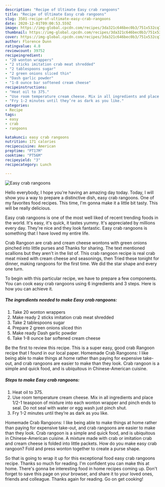 ```yaml
---
description: "Recipe of Ultimate Easy crab rangoons"
title: "Recipe of Ultimate Easy crab rangoons"
slug: 3501-recipe-of-ultimate-easy-crab-rangoons
date: 2020-12-01T09:00:53.559Z
image: https://img-global.cpcdn.com/recipes/3da321c646bec0b3/751x532cq70/easy-crab-rangoons-recipe-main-photo.jpg
thumbnail: https://img-global.cpcdn.com/recipes/3da321c646bec0b3/751x532cq70/easy-crab-rangoons-recipe-main-photo.jpg
cover: https://img-global.cpcdn.com/recipes/3da321c646bec0b3/751x532cq70/easy-crab-rangoons-recipe-main-photo.jpg
author: Florence Dunn
ratingvalue: 4.8
reviewcount: 39752
recipeingredient:
- "20 wonton wrappers"
- "2 sticks imitation crab meat shredded"
- "2 tablespoons sugar"
- "2 green onions sliced thin"
- "Dash garlic powder"
- "1-8 ounce bar softened cream cheese"
recipeinstructions:
- "Heat oil to 375."
- "Use room temperature cream cheese. Mix in all ingredients and place 1/2-1 teaspoon of mixture into each wonton wrapper and pinch ends to seal. Do not seal with water or egg wash just pinch shut."
- "Fry 1-2 minutes until they’re as dark as you like."
categories:
- Recipe
tags:
- easy
- crab
- rangoons

katakunci: easy crab rangoons 
nutrition: 171 calories
recipecuisine: American
preptime: "PT17M"
cooktime: "PT56M"
recipeyield: "3"
recipecategory: Lunch

---
```



![Easy crab rangoons](https://img-global.cpcdn.com/recipes/3da321c646bec0b3/751x532cq70/easy-crab-rangoons-recipe-main-photo.jpg)

Hello everybody, I hope you're having an amazing day today. Today, I will show you a way to prepare a distinctive dish, easy crab rangoons. One of my favorites food recipes. This time, I'm gonna make it a little bit tasty. This will be really delicious.

Easy crab rangoons is one of the most well liked of recent trending foods in the world. It's easy, it's quick, it tastes yummy. It's appreciated by millions every day. They're nice and they look fantastic. Easy crab rangoons is something that I have loved my entire life.

Crab Rangoon are crab and cream cheese wontons with green onions pinched into little purses and Thanks for sharing. The text mentioned scallions but they aren&#39;t in the list of. This crab rangoon recipe is real crab meat mixed with cream cheese and seasonings, then Tried these tonight for dinner, making rangoons for the first time. We did the star shape and every one turn.


To begin with this particular recipe, we have to prepare a few components. You can cook easy crab rangoons using 6 ingredients and 3 steps. Here is how you can achieve it.

<!--inarticleads1-->

##### The ingredients needed to make Easy crab rangoons:

1. Take 20 wonton wrappers
1. Make ready 2 sticks imitation crab meat shredded
1. Take 2 tablespoons sugar
1. Prepare 2 green onions sliced thin
1. Make ready Dash garlic powder
1. Take 1-8 ounce bar softened cream cheese


Be the first to review this recipe. This is a super easy, good crab Rangoon recipe that I found in our local paper. Homemade Crab Rangoons: I like being able to make things at home rather than paying for expensive take-out, and crab rangoons are easier to make than they look. Crab rangoon is a simple and quick food, and is ubiquitous in Chinese-American cuisine. 

<!--inarticleads2-->

##### Steps to make Easy crab rangoons:

1. Heat oil to 375.
1. Use room temperature cream cheese. Mix in all ingredients and place 1/2-1 teaspoon of mixture into each wonton wrapper and pinch ends to seal. Do not seal with water or egg wash just pinch shut.
1. Fry 1-2 minutes until they’re as dark as you like.


Homemade Crab Rangoons: I like being able to make things at home rather than paying for expensive take-out, and crab rangoons are easier to make than they look. Crab rangoon is a simple and quick food, and is ubiquitous in Chinese-American cuisine. A mixture made with crab or imitation crab and cream cheese is folded into little packets. How do you make easy crab rangoon? Fold and press wonton together to create a purse shape. 

So that is going to wrap it up for this exceptional food easy crab rangoons recipe. Thanks so much for reading. I'm confident you can make this at home. There's gonna be interesting food in home recipes coming up. Don't forget to save this page on your browser, and share it to your loved ones, friends and colleague. Thanks again for reading. Go on get cooking!
